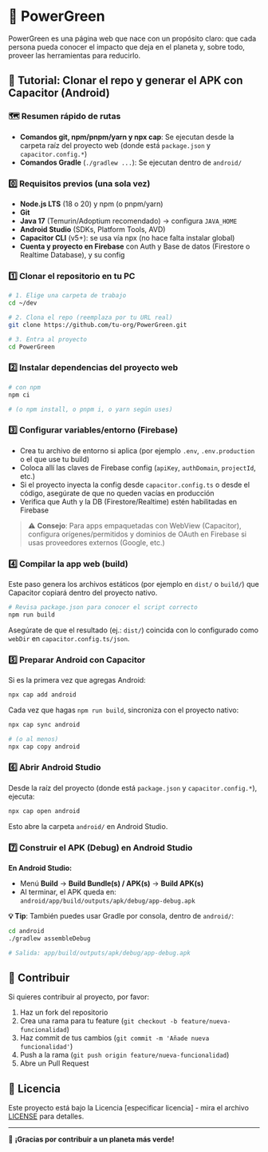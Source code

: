 # 🌱 PowerGreen

PowerGreen es una página web que nace con un propósito claro: que cada persona pueda conocer el impacto que deja en el planeta y, sobre todo, proveer las herramientas para reducirlo.

## 📱 Tutorial: Clonar el repo y generar el APK con Capacitor (Android)

### 🗺️ Resumen rápido de rutas

- **Comandos git, npm/pnpm/yarn y npx cap**: Se ejecutan desde la carpeta raíz del proyecto web (donde está `package.json` y `capacitor.config.*`)
- **Comandos Gradle** (`./gradlew ...`): Se ejecutan dentro de `android/`

### 0️⃣ Requisitos previos (una sola vez)

- **Node.js LTS** (18 o 20) y npm (o pnpm/yarn)
- **Git**
- **Java 17** (Temurin/Adoptium recomendado) → configura `JAVA_HOME`
- **Android Studio** (SDKs, Platform Tools, AVD)
- **Capacitor CLI** (v5+): se usa vía npx (no hace falta instalar global)
- **Cuenta y proyecto en Firebase** con Auth y Base de datos (Firestore o Realtime Database), y su config

### 1️⃣ Clonar el repositorio en tu PC

```bash
# 1. Elige una carpeta de trabajo
cd ~/dev

# 2. Clona el repo (reemplaza por tu URL real)
git clone https://github.com/tu-org/PowerGreen.git

# 3. Entra al proyecto
cd PowerGreen
```

### 2️⃣ Instalar dependencias del proyecto web

```bash
# con npm
npm ci

# (o npm install, o pnpm i, o yarn según uses)
```

### 3️⃣ Configurar variables/entorno (Firebase)

- Crea tu archivo de entorno si aplica (por ejemplo `.env`, `.env.production` o el que use tu build)
- Coloca allí las claves de Firebase config (`apiKey`, `authDomain`, `projectId`, etc.)
- Si el proyecto inyecta la config desde `capacitor.config.ts` o desde el código, asegúrate de que no queden vacías en producción
- Verifica que Auth y la DB (Firestore/Realtime) estén habilitadas en Firebase

> ⚠️ **Consejo**: Para apps empaquetadas con WebView (Capacitor), configura orígenes/permitidos y dominios de OAuth en Firebase si usas proveedores externos (Google, etc.)

### 4️⃣ Compilar la app web (build)

Este paso genera los archivos estáticos (por ejemplo en `dist/` o `build/`) que Capacitor copiará dentro del proyecto nativo.

```bash
# Revisa package.json para conocer el script correcto
npm run build
```

Asegúrate de que el resultado (ej.: `dist/`) coincida con lo configurado como `webDir` en `capacitor.config.ts/json`.

### 5️⃣ Preparar Android con Capacitor

Si es la primera vez que agregas Android:

```bash
npx cap add android
```

Cada vez que hagas `npm run build`, sincroniza con el proyecto nativo:

```bash
npx cap sync android

# (o al menos)
npx cap copy android
```

### 6️⃣ Abrir Android Studio

Desde la raíz del proyecto (donde está `package.json` y `capacitor.config.*`), ejecuta:

```bash
npx cap open android
```

Esto abre la carpeta `android/` en Android Studio.

### 7️⃣ Construir el APK (Debug) en Android Studio

**En Android Studio:**
- Menú **Build** → **Build Bundle(s) / APK(s)** → **Build APK(s)**
- Al terminar, el APK queda en: `android/app/build/outputs/apk/debug/app-debug.apk`

**💡 Tip**: También puedes usar Gradle por consola, dentro de `android/`:

```bash
cd android
./gradlew assembleDebug

# Salida: app/build/outputs/apk/debug/app-debug.apk
```

## 🤝 Contribuir

Si quieres contribuir al proyecto, por favor:

1. Haz un fork del repositorio
2. Crea una rama para tu feature (`git checkout -b feature/nueva-funcionalidad`)
3. Haz commit de tus cambios (`git commit -m 'Añade nueva funcionalidad'`)
4. Push a la rama (`git push origin feature/nueva-funcionalidad`)
5. Abre un Pull Request

## 📄 Licencia

Este proyecto está bajo la Licencia [especificar licencia] - mira el archivo [LICENSE](LICENSE) para detalles.

---

💚 **¡Gracias por contribuir a un planeta más verde!**
